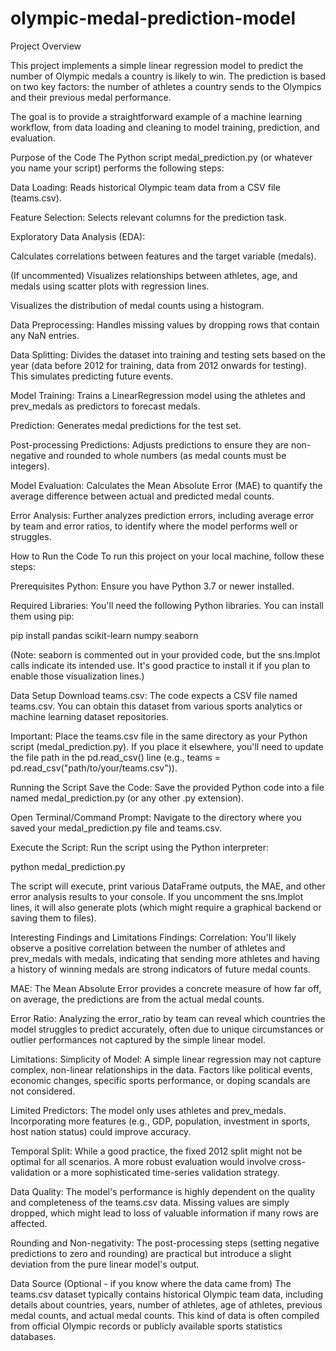 # olympic-medal-prediction-model

Project Overview


This project implements a simple linear regression model to predict the number of Olympic medals a country is likely to win. The prediction is based on two key factors: the number of athletes a country sends to the Olympics and their previous medal performance.

The goal is to provide a straightforward example of a machine learning workflow, from data loading and cleaning to model training, prediction, and evaluation.

Purpose of the Code
The Python script medal_prediction.py (or whatever you name your script) performs the following steps:

Data Loading: Reads historical Olympic team data from a CSV file (teams.csv).

Feature Selection: Selects relevant columns for the prediction task.

Exploratory Data Analysis (EDA):

Calculates correlations between features and the target variable (medals).

(If uncommented) Visualizes relationships between athletes, age, and medals using scatter plots with regression lines.

Visualizes the distribution of medal counts using a histogram.

Data Preprocessing: Handles missing values by dropping rows that contain any NaN entries.

Data Splitting: Divides the dataset into training and testing sets based on the year (data before 2012 for training, data from 2012 onwards for testing). This simulates predicting future events.

Model Training: Trains a LinearRegression model using the athletes and prev_medals as predictors to forecast medals.

Prediction: Generates medal predictions for the test set.

Post-processing Predictions: Adjusts predictions to ensure they are non-negative and rounded to whole numbers (as medal counts must be integers).

Model Evaluation: Calculates the Mean Absolute Error (MAE) to quantify the average difference between actual and predicted medal counts.

Error Analysis: Further analyzes prediction errors, including average error by team and error ratios, to identify where the model performs well or struggles.

How to Run the Code
To run this project on your local machine, follow these steps:

Prerequisites
Python: Ensure you have Python 3.7 or newer installed.

Required Libraries: You'll need the following Python libraries. You can install them using pip:

pip install pandas scikit-learn numpy seaborn

(Note: seaborn is commented out in your provided code, but the sns.lmplot calls indicate its intended use. It's good practice to install it if you plan to enable those visualization lines.)

Data Setup
Download teams.csv: The code expects a CSV file named teams.csv. You can obtain this dataset from various sports analytics or machine learning dataset repositories.

Important: Place the teams.csv file in the same directory as your Python script (medal_prediction.py). If you place it elsewhere, you'll need to update the file path in the pd.read_csv() line (e.g., teams = pd.read_csv("path/to/your/teams.csv")).

Running the Script
Save the Code: Save the provided Python code into a file named medal_prediction.py (or any other .py extension).

Open Terminal/Command Prompt: Navigate to the directory where you saved your medal_prediction.py file and teams.csv.

Execute the Script: Run the script using the Python interpreter:

python medal_prediction.py

The script will execute, print various DataFrame outputs, the MAE, and other error analysis results to your console. If you uncomment the sns.lmplot lines, it will also generate plots (which might require a graphical backend or saving them to files).

Interesting Findings and Limitations
Findings:
Correlation: You'll likely observe a positive correlation between the number of athletes and prev_medals with medals, indicating that sending more athletes and having a history of winning medals are strong indicators of future medal counts.

MAE: The Mean Absolute Error provides a concrete measure of how far off, on average, the predictions are from the actual medal counts.

Error Ratio: Analyzing the error_ratio by team can reveal which countries the model struggles to predict accurately, often due to unique circumstances or outlier performances not captured by the simple linear model.

Limitations:
Simplicity of Model: A simple linear regression may not capture complex, non-linear relationships in the data. Factors like political events, economic changes, specific sports performance, or doping scandals are not considered.

Limited Predictors: The model only uses athletes and prev_medals. Incorporating more features (e.g., GDP, population, investment in sports, host nation status) could improve accuracy.

Temporal Split: While a good practice, the fixed 2012 split might not be optimal for all scenarios. A more robust evaluation would involve cross-validation or a more sophisticated time-series validation strategy.

Data Quality: The model's performance is highly dependent on the quality and completeness of the teams.csv data. Missing values are simply dropped, which might lead to loss of valuable information if many rows are affected.

Rounding and Non-negativity: The post-processing steps (setting negative predictions to zero and rounding) are practical but introduce a slight deviation from the pure linear model's output.

Data Source (Optional - if you know where the data came from)
The teams.csv dataset typically contains historical Olympic team data, including details about countries, years, number of athletes, age of athletes, previous medal counts, and actual medal counts. This kind of data is often compiled from official Olympic records or publicly available sports statistics databases.

